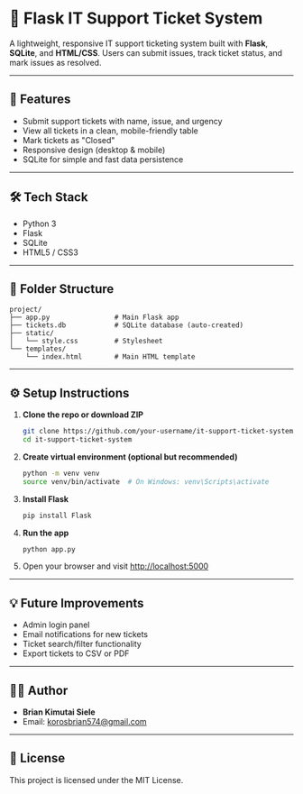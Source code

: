 
# 🧾 Flask IT Support Ticket System

A lightweight, responsive IT support ticketing system built with **Flask**, **SQLite**, and **HTML/CSS**. Users can submit issues, track ticket status, and mark issues as resolved.

---

## 🚀 Features

- Submit support tickets with name, issue, and urgency
- View all tickets in a clean, mobile-friendly table
- Mark tickets as "Closed"
- Responsive design (desktop & mobile)
- SQLite for simple and fast data persistence

---

## 🛠️ Tech Stack

- Python 3
- Flask
- SQLite
- HTML5 / CSS3

---

## 📁 Folder Structure

```
project/
├── app.py                # Main Flask app
├── tickets.db            # SQLite database (auto-created)
├── static/
│   └── style.css         # Stylesheet
└── templates/
    └── index.html        # Main HTML template
```

---

## ⚙️ Setup Instructions

1. **Clone the repo or download ZIP**
   ```bash
   git clone https://github.com/your-username/it-support-ticket-system.git
   cd it-support-ticket-system
   ```

2. **Create virtual environment (optional but recommended)**  
   ```bash
   python -m venv venv
   source venv/bin/activate  # On Windows: venv\Scripts\activate
   ```

3. **Install Flask**
   ```bash
   pip install Flask
   ```

4. **Run the app**
   ```bash
   python app.py
   ```

5. Open your browser and visit [http://localhost:5000](http://localhost:5000)

---

## 💡 Future Improvements

- Admin login panel
- Email notifications for new tickets
- Ticket search/filter functionality
- Export tickets to CSV or PDF

---

## 🧑‍💻 Author

- **Brian Kimutai Siele**
- Email: korosbrian574@gmail.com


---

## 📝 License

This project is licensed under the MIT License.
